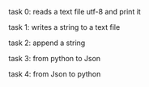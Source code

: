task 0: reads a text file utf-8 and print it

task 1: writes a string to a text file

task 2: append a string

task 3: from python to Json

task 4: from Json to python